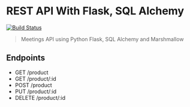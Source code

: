 # REST API With Flask, SQL Alchemy

[![Build Status](https://travis-ci.org/mjhea0/flaskr-tdd.svg?branch=master)](https://travis-ci.org/mjhea0/flaskr-tdd)

> Meetings API using Python Flask, SQL Alchemy and Marshmallow


## Endpoints

* GET     /product
* GET     /product/:id
* POST    /product
* PUT     /product/:id
* DELETE  /product/:id